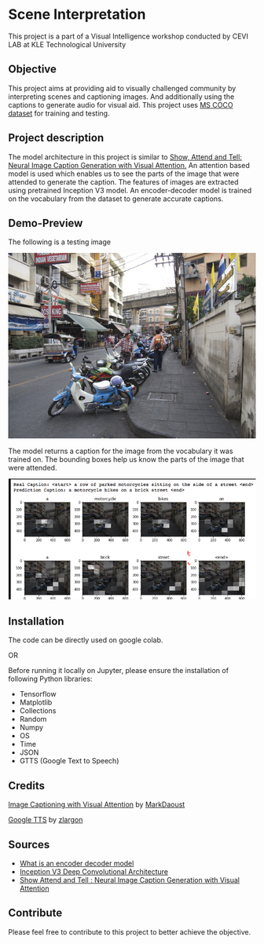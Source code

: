 
# Scene Interpretation

This project is a part of a Visual Intelligence workshop conducted by CEVI LAB at KLE Technological University

## Objective
This project aims at providing aid to visually challenged community by interpreting scenes and captioning images. And additionally using the captions to generate audio for visual aid. This project uses [MS COCO dataset](http://cocodataset.org/#home) for training and testing. 

## Project description
The model architecture in this project is similar to [Show, Attend and Tell: Neural Image Caption Generation with Visual Attention.](https://arxiv.org/abs/1502.03044) An attention based model is used which enables us to see the parts of the image that were attended to generate the caption. The features of images are extracted using pretrained Inception V3 model. An encoder-decoder model is trained on the vocabulary from the dataset to generate accurate captions.

## Demo-Preview

The following is a testing image

![Testing Image](https://github.com/khushijain21/scene_interpretation/blob/main/Unknown.png)

The model returns a caption for the image from the vocabulary it was trained on. The bounding boxes help us know the parts of the image that were attended. 

![Image](https://github.com/khushijain21/scene_interpretation/blob/main/final.png)


## Installation

The code can be directly used on google colab. 

OR

Before running it locally on Jupyter, please ensure the installation of following Python libraries:

* Tensorflow
* Matplotlib
* Collections
* Random
* Numpy
* OS
* Time
* JSON
* GTTS (Google Text to Speech)

## Credits

[Image Captioning with Visual Attention](https://github.com/tensorflow/docs/blob/master/site/en/tutorials/text/image_captioning.ipynb) by [MarkDaoust](https://github.com/MarkDaoust)

[Google TTS](https://github.com/zlargon/google-tts) by [zlargon](https://github.com/zlargon/google-tts/commits?author=zlargon)

## Sources

* [What is an encoder decoder model](https://towardsdatascience.com/what-is-an-encoder-decoder-model-86b3d57c5e1a)
* [Inception V3 Deep Convolutional Architecture](https://software.intel.com/content/www/us/en/develop/articles/inception-v3-deep-convolutional-architecture-for-classifying-acute-myeloidlymphoblastic.html)
* [Show Attend and Tell : Neural Image Caption Generation with Visual Attention](https://arxiv.org/abs/1502.03044)
## Contribute

Please feel free to contribute to this project to better achieve the objective. 
